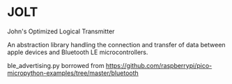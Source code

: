 # JOLT

John's Optimized Logical Transmitter

An abstraction library handling the connection and transfer of data between apple devices and Bluetooth LE microcontrollers.

ble_advertising.py borrowed from https://github.com/raspberrypi/pico-micropython-examples/tree/master/bluetooth
